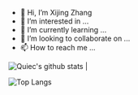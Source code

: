 - 👋 Hi, I’m Xijing Zhang
- 👀 I’m interested in ...
- 🌱 I’m currently learning ...
- 💞️ I’m looking to collaborate on ...
- 📫 How to reach me ...

![Quiec's github stats](https://github-readme-stats.vercel.app/api/top-langs/?username=BEPb&theme=radical&layout=compact) |

![Top Langs](https://github-readme-stats.vercel.app/api/top-langs/?username=zhangxijing97&langs_count=8)

<!---
zhangxijing97/zhangxijing97 is a ✨ special ✨ repository because its `README.md` (this file) appears on your GitHub profile.
You can click the Preview link to take a look at your changes.
--->
